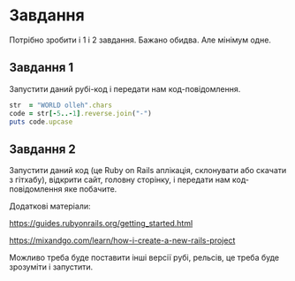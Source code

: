# Завдання

Потрібно зробити і 1 і 2 завдання. Бажано обидва. Але мінімум одне.

## Завдання 1

Запустити даний рубі-код і передати нам код-повідомлення.

```ruby
str  = "WORLD olleh".chars
code = str[-5..-1].reverse.join("-")
puts code.upcase
```

## Завдання 2

Запустити даний код (це Ruby on Rails аплікація, склонувати або скачати з гітхабу), відкрити сайт, головну сторінку, і передати нам код-повідомлення яке побачите.

Додаткові матеріали:

https://guides.rubyonrails.org/getting_started.html

https://mixandgo.com/learn/how-i-create-a-new-rails-project

Можливо треба буде поставити інші версії рубі, рельсів, це треба буде зрозуміти і запустити.
